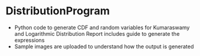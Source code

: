 # DistributionProgram
- Python code to generate CDF and random variables for Kumaraswamy and Logarithmic Distribution
Report includes guide to generate the expressions
- Sample images are uploaded to understand how the output is generated
